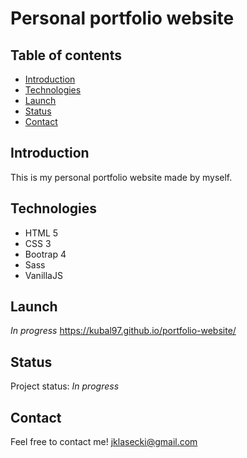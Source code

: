# Personal portfolio website

## Table of contents
* [Introduction](#introduction)
* [Technologies](#technologies)
* [Launch](#launch)
* [Status](#status)
* [Contact](#contact)

## Introduction
This is my personal portfolio website made by myself.

## Technologies
* HTML 5
* CSS 3
* Bootrap 4
* Sass
* VanillaJS

## Launch

_In progress_ https://kubal97.github.io/portfolio-website/

## Status
Project status: _In progress_

## Contact
Feel free to contact me! [jklasecki@gmail.com](jklasecki@gmail.com)
